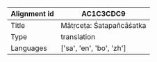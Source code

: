 |Alignment id | AC1C3CDC9
| --- | --- 
|Title | Mātṛceṭa: Śatapañcāśatka 
|Type | translation
|Languages | ['sa', 'en', 'bo', 'zh']